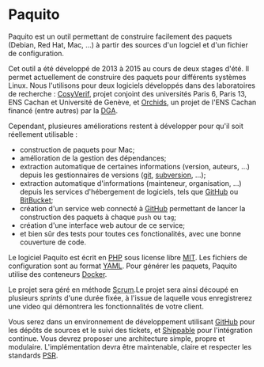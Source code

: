 Paquito
=======

Paquito est un outil permettant de construire facilement des paquets (Debian,
Red Hat, Mac, ...) à partir des sources d'un logciel et d'un fichier de
configuration.

Cet outil a été développé de 2013 à 2015 au cours de deux stages
d'été. Il permet actuellement de construire des paquets pour différents
systèmes Linux. Nous l'utilisons pour deux logiciels développés dans des
laboratoires de recherche : [CosyVerif](http://cosyverif.org), projet conjoint
des universités Paris 6, Paris 13, ENS Cachan et Université de Genève,
et [Orchids](http://www.lsv.ens-cachan.fr/Software/orchids/v2.1/), un projet
de l'ENS Cachan financé (entre autres) par la
[DGA](http://www.defense.gouv.fr/dga]).

Cependant, plusieures améliorations restent à développer pour qu'il soit
réellement utilisable :

* construction de paquets pour Mac;
* amélioration de la gestion des dépendances;
* extraction automatique de certaines informations (version, auteurs, ...)
  depuis les gestionnaires de versions ([git](https://git-scm.com/),
  [subversion](https://subversion.apache.org/), ...);
* extraction automatique d'informations (mainteneur, organisation, ...)
  depuis les services d'hébergement de logiciels, tels que
  [GitHub](https://github.com/) ou [BitBucket](https://bitbucket.org/);
* création d'un service web connecté à [GitHub](https://github.com/)
  permettant de lancer la construction des paquets à chaque `push` ou `tag`;
* création d'une interface web autour de ce service;
* et bien sûr des tests pour toutes ces fonctionalités, avec une bonne
  couverture de code.

Le logiciel Paquito est écrit en [PHP](http://php.net/) sous license libre
[MIT](https://fr.wikipedia.org/wiki/Licence_MIT). Les fichiers de configuration
sont au format [YAML](http://yaml.org/). Pour générer les paquets, Paquito
utilise des conteneurs [Docker](https://www.docker.com/).

Le projet sera géré en méthode [Scrum](https://www.scrum.org/).Le projet sera
ainsi découpé en plusieurs *sprints* d'une durée fixée, à l'issue de laquelle
vous enregistrerez une video qui démontrera les fonctionnalités de votre client.

Vous serez dans un environnement de développement utilisant
[GitHub](https://github.com/) pour les dépôts de sources et le suivi des
tickets, et [Shippable](https://app.shippable.com/) pour l'intégration continue.
Vous devrez proposer une architecture simple, propre et modulaire.
L'implémentation devra être maintenable, claire et respecter les standards
[PSR](http://www.php-fig.org/psr/).
